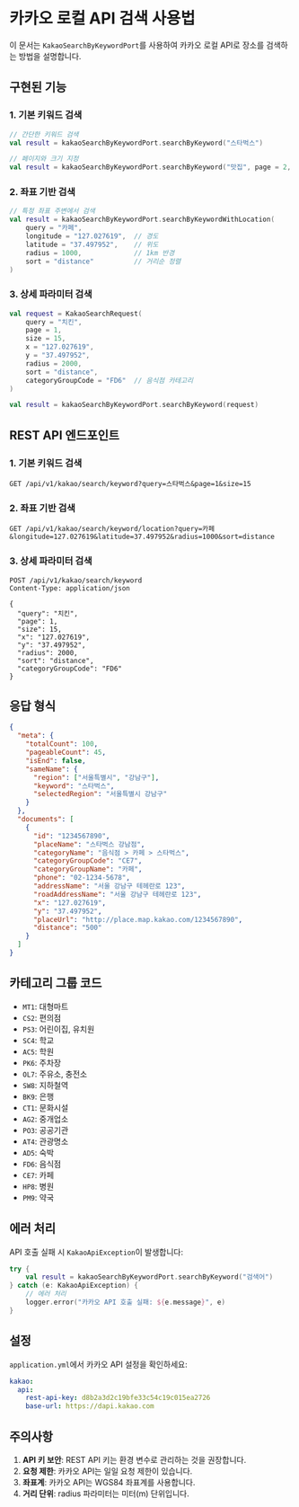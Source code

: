 # 카카오 로컬 API 검색 사용법

이 문서는 `KakaoSearchByKeywordPort`를 사용하여 카카오 로컬 API로 장소를 검색하는 방법을 설명합니다.

## 구현된 기능

### 1. 기본 키워드 검색
```kotlin
// 간단한 키워드 검색
val result = kakaoSearchByKeywordPort.searchByKeyword("스타벅스")

// 페이지와 크기 지정
val result = kakaoSearchByKeywordPort.searchByKeyword("맛집", page = 2, size = 10)
```

### 2. 좌표 기반 검색
```kotlin
// 특정 좌표 주변에서 검색
val result = kakaoSearchByKeywordPort.searchByKeywordWithLocation(
    query = "카페",
    longitude = "127.027619",  // 경도
    latitude = "37.497952",    // 위도
    radius = 1000,             // 1km 반경
    sort = "distance"          // 거리순 정렬
)
```

### 3. 상세 파라미터 검색
```kotlin
val request = KakaoSearchRequest(
    query = "치킨",
    page = 1,
    size = 15,
    x = "127.027619",
    y = "37.497952",
    radius = 2000,
    sort = "distance",
    categoryGroupCode = "FD6"  // 음식점 카테고리
)

val result = kakaoSearchByKeywordPort.searchByKeyword(request)
```

## REST API 엔드포인트

### 1. 기본 키워드 검색
```http
GET /api/v1/kakao/search/keyword?query=스타벅스&page=1&size=15
```

### 2. 좌표 기반 검색
```http
GET /api/v1/kakao/search/keyword/location?query=카페&longitude=127.027619&latitude=37.497952&radius=1000&sort=distance
```

### 3. 상세 파라미터 검색
```http
POST /api/v1/kakao/search/keyword
Content-Type: application/json

{
  "query": "치킨",
  "page": 1,
  "size": 15,
  "x": "127.027619",
  "y": "37.497952",
  "radius": 2000,
  "sort": "distance",
  "categoryGroupCode": "FD6"
}
```

## 응답 형식

```json
{
  "meta": {
    "totalCount": 100,
    "pageableCount": 45,
    "isEnd": false,
    "sameName": {
      "region": ["서울특별시", "강남구"],
      "keyword": "스타벅스",
      "selectedRegion": "서울특별시 강남구"
    }
  },
  "documents": [
    {
      "id": "1234567890",
      "placeName": "스타벅스 강남점",
      "categoryName": "음식점 > 카페 > 스타벅스",
      "categoryGroupCode": "CE7",
      "categoryGroupName": "카페",
      "phone": "02-1234-5678",
      "addressName": "서울 강남구 테헤란로 123",
      "roadAddressName": "서울 강남구 테헤란로 123",
      "x": "127.027619",
      "y": "37.497952",
      "placeUrl": "http://place.map.kakao.com/1234567890",
      "distance": "500"
    }
  ]
}
```

## 카테고리 그룹 코드

- `MT1`: 대형마트
- `CS2`: 편의점
- `PS3`: 어린이집, 유치원
- `SC4`: 학교
- `AC5`: 학원
- `PK6`: 주차장
- `OL7`: 주유소, 충전소
- `SW8`: 지하철역
- `BK9`: 은행
- `CT1`: 문화시설
- `AG2`: 중개업소
- `PO3`: 공공기관
- `AT4`: 관광명소
- `AD5`: 숙박
- `FD6`: 음식점
- `CE7`: 카페
- `HP8`: 병원
- `PM9`: 약국

## 에러 처리

API 호출 실패 시 `KakaoApiException`이 발생합니다:

```kotlin
try {
    val result = kakaoSearchByKeywordPort.searchByKeyword("검색어")
} catch (e: KakaoApiException) {
    // 에러 처리
    logger.error("카카오 API 호출 실패: ${e.message}", e)
}
```

## 설정

`application.yml`에서 카카오 API 설정을 확인하세요:

```yaml
kakao:
  api:
    rest-api-key: d8b2a3d2c19bfe33c54c19c015ea2726
    base-url: https://dapi.kakao.com
```

## 주의사항

1. **API 키 보안**: REST API 키는 환경 변수로 관리하는 것을 권장합니다.
2. **요청 제한**: 카카오 API는 일일 요청 제한이 있습니다.
3. **좌표계**: 카카오 API는 WGS84 좌표계를 사용합니다.
4. **거리 단위**: radius 파라미터는 미터(m) 단위입니다.
